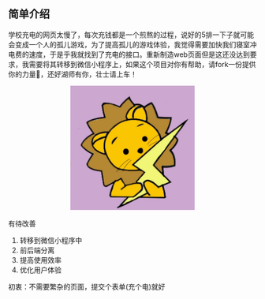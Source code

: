 ## 简单介绍

学校充电的网页太慢了，每次充钱都是一个煎熬的过程，说好的5排一下子就可能会变成一个人的孤儿游戏，为了提高孤儿的游戏体验，我觉得需要加快我们寝室冲电费的速度，于是乎我就找到了充电的接口。重新制造web页面但是这还没达到要求，我需要将其转移到微信小程序上，如果这个项目对你有帮助，请fork一份提供你的力量💪，还好湖师有你，壮士请上车！

<div align=center><img src="images\lion.jpg" width="50%" /></div>



有待改善

1. 转移到微信小程序中
2. 前后端分离
3. 提高使用效率 
4. 优化用户体验



初衷：不需要繁杂的页面，提交个表单(充个电)就好